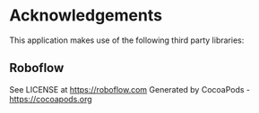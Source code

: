 # Acknowledgements
This application makes use of the following third party libraries:

## Roboflow

See LICENSE at https://roboflow.com
Generated by CocoaPods - https://cocoapods.org
